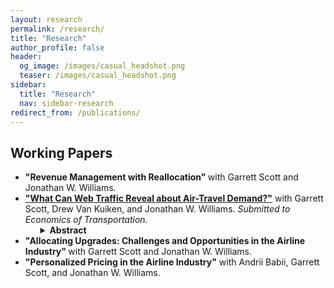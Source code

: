 ```yaml
---
layout: research
permalink: /research/
title: "Research"
author_profile: false
header:
  og_image: /images/casual_headshot.png
  teaser: /images/casual_headshot.png
sidebar:
  title: "Research"
  nav: sidebar-research
redirect_from: /publications/
---
```


## Working Papers

<ul>
	<li><strong> "Revenue Management with Reallocation" </strong> with Garrett Scott and Jonathan W. Williams. </li>
	<li><a href="https://alexmarsh.io/files/MarshScottVanKuikenWilliams2024.pdf"><strong>"What Can Web Traffic Reveal about Air-Travel Demand?"</strong></a> with Garrett Scott, Drew Van Kuiken, and Jonathan W. Williams. <i> Submitted to Economics of Transportation.</i>
		<ul style="list-style-type: none;"> 
			<li>
				<details>
				<summary><strong>Abstract</strong></summary>
				<p> We analyze consumer search and purchase behavior using data from a major airline's website over a 6-month period in 2022 and 2023. We find large increases in demand for one-way and nonstop service from single adults and upper-tier loyalty members as the flight departure approaches. Later searches are more likely to result in purchases, consistent with traditional assumptions about business and emergency travelers arriving to airline markets closer to departure dates. We observe that consumers sometimes search for multiple destinations and departure dates within and across browsing sessions, and some consumers are redirected to the airline's website from metasearch websites. By combining the web-traffic data with contemporaneous information from Google Flights, we show that stronger competition results in a more selected sample of consumers to the airline's website and reduces the probability of purchase. Those consumers redirected to the site from metasearch websites are less likely to purchase. We discuss how our findings apply to current models of air-travel demand. 
				</p>
				</details>
			</li>
		</ul>
	</li>
	<li><strong> "Allocating Upgrades: Challenges and Opportunities in the Airline Industry" </strong> with Garrett Scott and Jonathan W. Williams.</li>
	<li><strong>"Personalized Pricing in the Airline Industry"</strong> with Andrii Babii, Garrett Scott, and Jonathan W. Williams.</li>
</ul>
